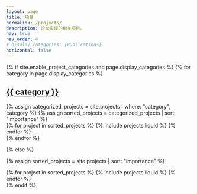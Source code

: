 ```yaml
---
layout: page
title: 项目
permalink: /projects/
description: 论文实现的相关项目。
nav: true
nav_order: 4
# display_categories: [Publications]
horizontal: false
---
```


<!-- pages/projects.md -->
<div class="projects">
{% if site.enable_project_categories and page.display_categories %}
  <!-- Display categorized projects -->
  {% for category in page.display_categories %}
  <a id="{{ category }}" href=".#{{ category }}">
    <h2 class="category">{{ category }}</h2>
  </a>
  {% assign categorized_projects = site.projects | where: "category", category %}
  {% assign sorted_projects = categorized_projects | sort: "importance" %}
  <!-- Generate cards for each project -->
  <div class="row row-cols-1 row-cols-sm-2 row-cols-md-3 row-cols-lg-4 g-4">
    {% for project in sorted_projects %}
      {% include projects.liquid %}
    {% endfor %}
  </div>
  {% endfor %}

{% else %}

<!-- Display projects without categories -->

{% assign sorted_projects = site.projects | sort: "importance" %}

  <!-- Generate cards for each project -->

  <div class="row row-cols-1 row-cols-sm-2 row-cols-md-3 row-cols-lg-4 g-4">
    {% for project in sorted_projects %}
      {% include projects.liquid %}
    {% endfor %}
  </div>
{% endif %}
</div>
